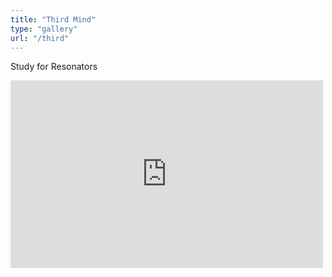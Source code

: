```yaml
---
title: "Third Mind"
type: "gallery"
url: "/third"
---
```


Study for Resonators 

<iframe src="https://w.soundcloud.com/player/?url=https%3A//api.soundcloud.com/tracks/267120870&amp;auto_play=false&amp;hide_related=false&amp;show_comments=true&amp;show_user=true&amp;show_reposts=false&amp;visual=true" width="500" height="300" frameborder="no" scrolling="no"></iframe>
